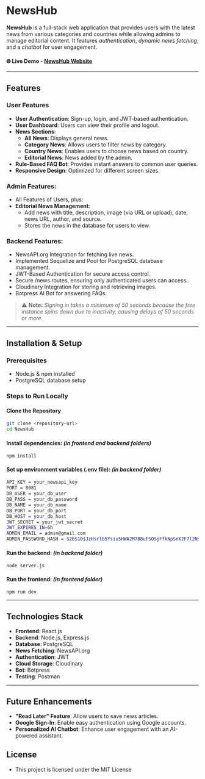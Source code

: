 # NewsHub

**NewsHub** is a full-stack web application that provides users with the latest news from various categories and countries while allowing admins to manage editorial content. It features *authentication*, *dynamic news fetching*, and a *chatbot* for user engagement.

#### 🌐 Live Demo - [NewsHub Website](https://newshub-c5r7.onrender.com)

---

## Features
### User Features
- **User Authentication**: Sign-up, login, and JWT-based authentication.
- **User Dashboard**: Users can view their profile and logout.
- **News Sections**:
  - **All News**: Displays general news.
  - **Category News**: Allows users to filter news by category.
  - **Country News**: Enables users to choose news based on country.
  - **Editorial News**: News added by the admin.
- **Rule-Based FAQ Bot**: Provides instant answers to common user queries.
- **Responsive Design**: Optimized for different screen sizes.

### **Admin Features**:
- All Features of Users, plus:
- **Editorial News Management**:
  - Add news with title, description, image (via URL or upload), date, news URL, author, and source.
  - Stores the news in the database for users to view.

### **Backend Features**:
- NewsAPI.org Integration for fetching live news.
- Implemented Sequelize and Pool for PostgreSQL database management.
- JWT-Based Authentication for secure access control.
- Secure /news routes, ensuring only authenticated users can access.
- Cloudinary Integration for storing and retrieving images.
- Botpress AI Bot for answering FAQs.

> ⚠️ **Note:** *Signing in takes a minimum of 50 seconds because the free instance spins down due to inactivity, causing delays of 50 seconds or more.*

---

## Installation & Setup
### Prerequisites
- Node.js & npm installed
- PostgreSQL database setup

### Steps to Run Locally
#### Clone the Repository
```bash
git clone <repository-url>
cd NewsHub
```

#### Install dependencies: *(in frontend and backend folders)*
```
npm install
```

#### Set up environment variables (.env file): *(in backend folder)*
```bash
API_KEY = your_newsapi_key
PORT = 8081
DB_USER = your_db_user
DB_PASS = your_db_password
DB_NAME = your_db_name
DB_PORT = your_db_port
DB_HOST = your_db_host
JWT_SECRET = your_jwt_secret
JWT_EXPIRES_IN=6h
ADMIN_EMAIL = admin@gmail.com
ADMIN_PASSWORD_HASH = $2b$10$JzHsrlb5Ysiu5HWA2M7B8uFSQSjFfkNpSnX2F7l2NsIeZlqfMYRpm
```

#### Run the backend: *(in backend folder)*
```
node server.js
```

#### Run the frontend: *(in frontend folder)*
```
npm run dev
```

---

## Technologies Stack
  - **Frontend**: React.js
  - **Backend**: Node.js, Express.js
  - **Database**: PostgreSQL
  - **News Fetching**: NewsAPI.org
  - **Authentication**: JWT
  - **Cloud Storage**: Cloudinary
  - **Bot**: Botpress
  - **Testing**: Postman

---

## Future Enhancements
- **"Read Later" Feature**: Allow users to save news articles.
- **Google Sign-In**: Enable easy authentication using Google accounts.
- **Personalized AI Chatbot**: Enhance user engagement with an AI-powered assistant.

## License
  - This project is licensed under the MIT License
